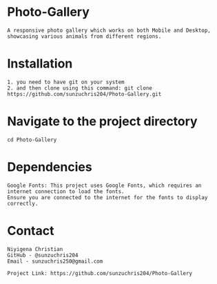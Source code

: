# Photo-Gallery
    A responsive photo gallery which works on both Mobile and Desktop, 
    showcasing various animals from different regions.

# Installation

    1. you need to have git on your system
    2. and then clone using this command: git clone https://github.com/sunzuchris204/Photo-Gallery.git

# Navigate to the project directory
    cd Photo-Gallery


# Dependencies
    Google Fonts: This project uses Google Fonts, which requires an internet connection to load the fonts. 
    Ensure you are connected to the internet for the fonts to display correctly.

# Contact
    Niyigena Christian
    GitHub - @sunzuchris204 
    Email - sunzuchris250@gmail.com

    Project Link: https://github.com/sunzuchris204/Photo-Gallery
